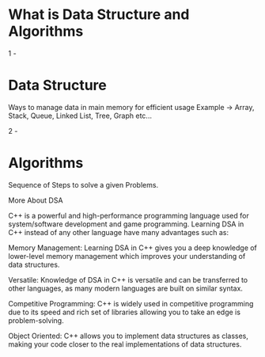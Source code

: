<h1>What is Data Structure and Algorithms</h1>

1 - <h1>Data Structure</h1>
Ways to manage data in main memory for efficient usage 
Example -> Array, Stack, Queue, Linked List, Tree, Graph etc...

2 - <h1>Algorithms</h1>
Sequence of Steps to solve a given Problems.

More About DSA

C++ is a powerful and high-performance programming language used for system/software development and game programming. Learning DSA in C++ instead of any other language have many advantages such as:

Memory Management: Learning DSA in C++ gives you a deep knowledge of lower-level memory management which improves your understanding of data structures.

Versatile: Knowledge of DSA in C++ is versatile and can be transferred to other languages, as many modern languages are built on similar syntax.

Competitive Programming: C++ is widely used in competitive programming due to its speed and rich set of libraries allowing you to take an edge is problem-solving.

Object Oriented: C++ allows you to implement data structures as classes, making your code closer to the real implementations of data structures.